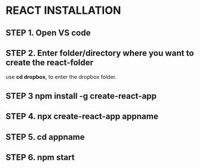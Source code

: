 # REACT INSTALLATION

## STEP 1. Open VS code

## STEP 2. Enter folder/directory where you want to create the react-folder
use **cd dropbox**, to enter the dropbox folder.

## STEP 3 npm install -g create-react-app

## STEP 4. npx create-react-app appname

## STEP 5. cd appname

## STEP 6. npm start

